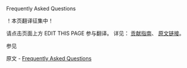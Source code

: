  Frequently Asked Questions

 ！本页翻译征集中！

请点击页面上方 EDIT THIS PAGE 参与翻译。
详见：
[贡献指南]( https://github.com/JinMuInfo/MongoDB-Manual-zh/blob/master/CONTRIBUTING.md )、
[原文链接](  https://docs.mongodb.com/manual/faq/  )。

 参见

原文 - [Frequently Asked Questions]( https://docs.mongodb.com/manual/faq/ )

